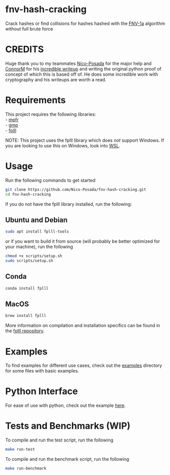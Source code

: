 # fnv-hash-cracking
Crack hashes or find collisions for hashes hashed with the [FNV-1a](https://en.wikipedia.org/wiki/Fowler–Noll–Vo_hash_function#FNV-1a_hash) algorithm without full brute force

# CREDITS
Huge thank you to my teammates [Nico-Posada](https://github.com/Nico-Posada) for the major help and [ConnorM](https://connor-mccartney.github.io) for his [incredible writeup](https://connor-mccartney.github.io/cryptography/other/Trying-to-crack-COD-FNV-hashes) and writing the original python proof of concept of which this is based off of. He does some incredible work with cryptography and his writeups are worth a read.

# Requirements
This project requires the following libraries:<br/>
    - [mpfr](https://www.mpfr.org)<br/>
    - [gmp](https://gmplib.org)<br/>
    - [fplll](https://github.com/fplll/fplll)<br/>
    
NOTE: This project uses the fplll library which does *not* support Windows. If you are looking to use this on Windows, look into [WSL](https://learn.microsoft.com/en-us/windows/wsl/install).

# Usage
Run the following commands to get started
```bash
git clone https://github.com/Nico-Posada/fnv-hash-cracking.git
cd fnv-hash-cracking
```

If you do not have the fplll library installed, run the following:
## Ubuntu and Debian
```bash
sudo apt install fplll-tools
```

or if you want to build it from source (will probably be better optimized for your machine), run the following
```bash
chmod +x scripts/setup.sh
sudo scripts/setup.sh
```

## Conda
```bash
conda install fplll
```

## MacOS
```bash
brew install fplll
```

More information on compilation and installation specifics can be found in the [fplll repository](https://github.com/fplll/fplll?tab=readme-ov-file#compilation).

# Examples
To find examples for different use cases, check out the [examples](./examples/) directory for some files with basic examples.

# Python Interface
For ease of use with python, check out the example [here](./examples/python-interface/).

# Tests and Benchmarks (WIP)
To compile and run the test script, run the following 
```bash
make run-test
```

To compile and run the benchmark script, run the following 
```bash
make run-benchmark
```